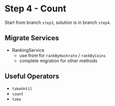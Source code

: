 # Step 4 - Count
Start from branch `step3`, solution is in branch `step4`.

## Migrate Services
 - RankingService
    - use from for `rankByHashrate` / `rankByCoins`
    - complete migration for other methods

## Useful Operators
 - `takeUntil`
 - `count`
 - `take`